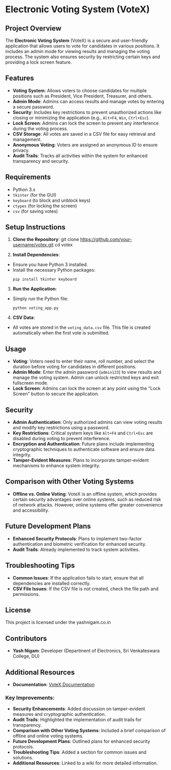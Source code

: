 # **Electronic Voting System (VoteX)**

## **Project Overview**

The **Electronic Voting System** (VoteX) is a secure and user-friendly application that allows users to vote for candidates in various positions. It includes an admin mode for viewing results and managing the voting process. The system also ensures security by restricting certain keys and providing a lock screen feature.

## **Features**

- **Voting System**: Allows voters to choose candidates for multiple positions such as President, Vice President, Treasurer, and others.
- **Admin Mode**: Admins can access results and manage votes by entering a secure password.
- **Security**: Includes key restrictions to prevent unauthorized actions like closing or minimizing the application (e.g., `Alt+F4`, `Win`, `Ctrl+Esc`).
- **Lock Screen**: Admins can lock the screen to prevent any interference during the voting process.
- **CSV Storage**: All votes are saved in a CSV file for easy retrieval and management.
- **Anonymous Voting**: Voters are assigned an anonymous ID to ensure privacy.
- **Audit Trails**: Tracks all activities within the system for enhanced transparency and security.

## **Requirements**

- Python 3.x
- `tkinter` (for the GUI)
- `keyboard` (to block and unblock keys)
- `ctypes` (for locking the screen)
- `csv` (for saving votes)

## **Setup Instructions**

1. **Clone the Repository**:
     git clone https://github.com/your-username/votex.git
     cd votex

2. **Install Dependencies**:
- Ensure you have Python 3 installed.
- Install the necessary Python packages:
  ```
  pip install tkinter keyboard
  ```

3. **Run the Application**:
- Simply run the Python file:
  ```
  python voting_app.py
  ```

4. **CSV Data**:
- All votes are stored in the `voting_data.csv` file. This file is created automatically when the first vote is submitted.

## **Usage**

- **Voting**: Voters need to enter their name, roll number, and select the duration before voting for candidates in different positions.
- **Admin Mode**: Enter the admin password (`admin123`) to view results and manage the voting system. Admin can unlock restricted keys and exit fullscreen mode.
- **Lock Screen**: Admins can lock the screen at any point using the "Lock Screen" button to secure the application.

## **Security**

- **Admin Authentication**: Only authorized admins can view voting results and modify key restrictions using a password.
- **Key Restrictions**: Critical system keys like `Alt+F4` and `Ctrl+Esc` are disabled during voting to prevent interference.
- **Encryption and Authentication**: Future plans include implementing cryptographic techniques to authenticate software and ensure data integrity.
- **Tamper-Evident Measures**: Plans to incorporate tamper-evident mechanisms to enhance system integrity.

## **Comparison with Other Voting Systems**

- **Offline vs. Online Voting**: VoteX is an offline system, which provides certain security advantages over online systems, such as reduced risk of network attacks. However, online systems offer greater convenience and accessibility.

## **Future Development Plans**

- **Enhanced Security Protocols**: Plans to implement two-factor authentication and biometric verification for enhanced security.
- **Audit Trails**: Already implemented to track system activities.

## **Troubleshooting Tips**

- **Common Issues**: If the application fails to start, ensure that all dependencies are installed correctly.
- **CSV File Issues**: If the CSV file is not created, check the file path and permissions.

## **License**
This project is licensed under the yashnigam.co.in


## **Contributors**

- **Yash Nigam**: Developer (Department of Electronics, Sri Venkateswara College, DU)

## **Additional Resources**

- **Documentation**: [VoteX Documentation](https://github.com/yashnigam/Vot)

### Key Improvements:
- **Security Enhancements**: Added discussion on tamper-evident measures and cryptographic authentication.
- **Audit Trails**: Highlighted the implementation of audit trails for transparency.
- **Comparison with Other Voting Systems**: Included a brief comparison of offline and online voting systems.
- **Future Development Plans**: Outlined plans for enhanced security protocols.
- **Troubleshooting Tips**: Added a section for common issues and solutions.
- **Additional Resources**: Linked to a wiki for more detailed information.

